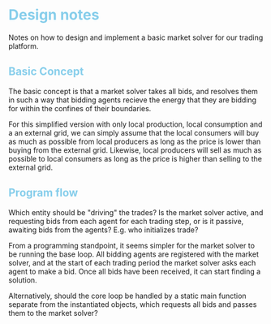 #  <span style="color:SkyBlue">Design notes</span>
Notes on how to design and implement a basic market solver for our trading platform.

##  <span style="color:SkyBlue">Basic Concept</span>
The basic concept is that a market solver takes all bids, and resolves them in such a way that bidding agents recieve the energy that they are bidding for within the confines of their boundaries.

For this simplified version with only local production, local consumption and a an external grid, we can simply assume that the local consumers will buy as much as possible from local producers as long as the price is lower than buying from the external grid. Likewise, local producers will sell as much as possible to local consumers as long as the price is higher than selling to the external grid.

##  <span style="color:SkyBlue">Program flow</span>
Which entity should be "driving" the trades? Is the market solver active, and requesting bids from each agent for each trading step, or is it passive, awaiting bids from the agents? E.g. who initializes trade?

From a programming standpoint, it seems simpler for the market solver to be running the base loop. All bidding agents are registered with the market solver, and at the start of each trading period the market solver asks each agent to make a bid. Once all bids have been received, it can start finding a solution.

Alternatively, should the core loop be handled by a static main function separate from the instantiated objects, which requests all bids and passes them to the market solver?